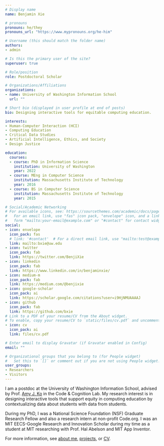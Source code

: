 ```yaml
---
# Display name
name: Benjamin Xie

# pronouns
pronouns: he/they
pronouns_url: "https://www.mypronouns.org/he-him"

# Username (this should match the folder name)
authors:
- admin

# Is this the primary user of the site?
superuser: true

# Role/position
role: Postdoctoral Scholar

# Organizations/Affiliations
organizations:
- name: University of Washington Information School
  url: ""

# Short bio (displayed in user profile at end of posts)
bio: Designing interactive tools for equitable computing education.

interests:
- Human-Computer Interaction (HCI)
- Computing Education
- Critical Data Studies
- Artificial Intelligence, Ethics, and Society
- Design Justice

education:
  courses:
  - course: PhD in Information Science
    institution: University of Washington
    year: 2022
  - course: MEng in Computer Science
    institution: Massachusetts Institute of Technology
    year: 2016
  - course: BS in Computer Science
    institution: Massachusetts Institute of Technology
    year: 2015

# Social/Academic Networking
# For available icons, see: https://sourcethemes.com/academic/docs/page-builder/#icons
#   For an email link, use "fas" icon pack, "envelope" icon, and a link in the
#   form "mailto:your-email@example.com" or "#contact" for contact widget.
social:
- icon: envelope
  icon_pack: fas
  # link: '#contact'  # For a direct email link, use "mailto:test@example.org".
  link: mailto:bxie@uw.edu
- icon: twitter
  icon_pack: fab
  link: https://twitter.com/BenjiXie
- icon: linkedin
  icon_pack: fab
  link: https://www.linkedin.com/in/benjaminxie/  
- icon: medium-m
  icon_pack: fab
  link: https://medium.com/@benjixie
- icon: google-scholar
  icon_pack: ai
  link: https://scholar.google.com/citations?user=i9HjNMUAAAAJ
- icon: github
  icon_pack: fab
  link: https://github.com/bxie
# Link to a PDF of your resume/CV from the About widget.
# To enable, copy your resume/CV to `static/files/cv.pdf` and uncomment the lines below.
- icon: cv
  icon_pack: ai
  link: files/cv.pdf

# Enter email to display Gravatar (if Gravatar enabled in Config)
email: ""

# Organizational groups that you belong to (for People widget)
#   Set this to `[]` or comment out if you are not using People widget.
user_groups:
- Researchers
- Visitors
---
```

I am a postdoc at the University of Washington Information School, advised by Prof. [Amy J. Ko](https://faculty.washington.edu/ajko/) in the Code & Cognition Lab. My research interest is in designing interactive tools that support equity in computing education by contextualizing data about students with data from students.

During my PhD, I was a National Science Foundation (NSF) Graduate Research Fellow and also a research intern at non-profit Code.org. I was an MIT EECS-Google Research and Innovation Scholar during my time as a student at MIT researching with Prof. Hal Abelson and MIT App Inventor.

For more information, see [about me](/about), [projects](#projects), or [CV](/files/cv.pdf).